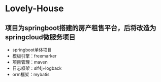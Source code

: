 # Lovely-House

## 项目为springboot搭建的房产租售平台，后将改造为springcloud微服务项目

- springboot单体项目
- 模板引擎：freemarker
- 项目管理：maven
- 日志框架：slf4j+logback
- orm框架：mybatis

